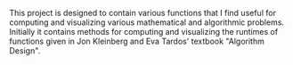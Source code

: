 This project is designed to contain various functions that I find useful for computing and visualizing various mathematical and algorithmic problems.
Initially it contains methods for computing and visualizing the runtimes of functions given in Jon Kleinberg and Eva Tardos' textbook "Algorithm Design".
